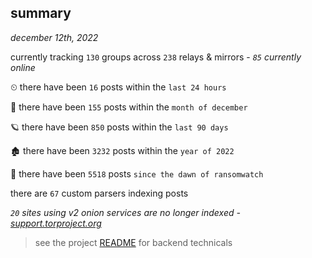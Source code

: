 
## summary
_december 12th, 2022_

currently tracking `130` groups across `238` relays & mirrors - _`85` currently online_

⏲ there have been `16` posts within the `last 24 hours`

🦈 there have been `155` posts within the `month of december`

🪐 there have been `850` posts within the `last 90 days`

🏚 there have been `3232` posts within the `year of 2022`

🦕 there have been `5518` posts `since the dawn of ransomwatch`

there are `67` custom parsers indexing posts

_`20` sites using v2 onion services are no longer indexed - [support.torproject.org](https://support.torproject.org/onionservices/v2-deprecation/)_

> see the project [README](https://github.com/joshhighet/ransomwatch#ransomwatch--) for backend technicals
